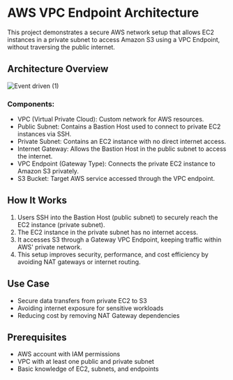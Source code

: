 # AWS VPC Endpoint Architecture

This project demonstrates a secure AWS network setup that allows EC2 instances in a private subnet to access Amazon S3 using a VPC Endpoint, without traversing the public internet.

## Architecture Overview

![Event driven (1)](https://github.com/user-attachments/assets/a79116ec-26a3-409a-a5ef-3ea0c166a47f)


### Components:

- VPC (Virtual Private Cloud): Custom network for AWS resources.
- Public Subnet: Contains a Bastion Host used to connect to private EC2 instances via SSH.
- Private Subnet: Contains an EC2 instance with no direct internet access.
- Internet Gateway: Allows the Bastion Host in the public subnet to access the internet.
- VPC Endpoint (Gateway Type): Connects the private EC2 instance to Amazon S3 privately.
- S3 Bucket: Target AWS service accessed through the VPC endpoint.

## How It Works

1. Users SSH into the Bastion Host (public subnet) to securely reach the EC2 instance (private subnet).
2. The EC2 instance in the private subnet has no internet access.
3. It accesses S3 through a Gateway VPC Endpoint, keeping traffic within AWS' private network.
4. This setup improves security, performance, and cost efficiency by avoiding NAT gateways or internet routing.

## Use Case

- Secure data transfers from private EC2 to S3
- Avoiding internet exposure for sensitive workloads
- Reducing cost by removing NAT Gateway dependencies

## Prerequisites

- AWS account with IAM permissions
- VPC with at least one public and private subnet
- Basic knowledge of EC2, subnets, and endpoints

